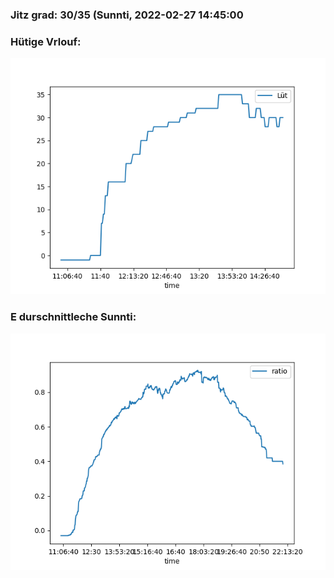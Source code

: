 ### Jitz grad: 30/35 (Sunnti, 2022-02-27 14:45:00

### Hütige Vrlouf:
![Graph](Today.png)

### E durschnittleche Sunnti:
![Graph](Sunnti.png)